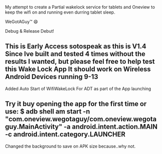 My attempt to create a Partial wakelock service for tablets and Oneview to keep the wifi on and running even durring tablet sleep.

WeGotAGuy:tm: :smile:

Debug & Release Debut!

This is Early Access sotospeak as this is V1.4 Since Ive built and tested 4 times without the results I wanted, but please feel free to help test this Wake Lock App
It should work on Wireless Android Devices running 9-13
-----------------------------------------------------------------
Added Auto Start of WifiWakeLock For ADT as part of the App launching

Try it buy opening the app for the first time or use:
$ adb shell am start -n "com.oneview.wegotaguy/com.oneview.wegotaguy.MainActivity" -a android.intent.action.MAIN -c android.intent.category.LAUNCHER
-----------------------------------------------------------------
Changed the background to save on APK size because..why not.
